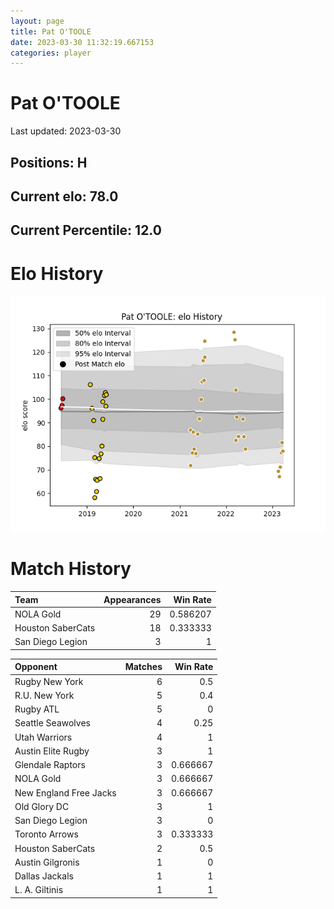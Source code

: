 ```yaml
---  
layout: page  
title: Pat O'TOOLE  
date: 2023-03-30 11:32:19.667153  
categories: player  
---
```

# Pat O'TOOLE


Last updated: 2023-03-30
## Positions: H

## Current elo: 78.0

## Current Percentile: 12.0

# Elo History


![elo history](history_PatO'TOOLE.png)
# Match History


| Team              |   Appearances |   Win Rate |
|:------------------|--------------:|-----------:|
| NOLA Gold         |            29 |   0.586207 |
| Houston SaberCats |            18 |   0.333333 |
| San Diego Legion  |             3 |   1        |

| Opponent               |   Matches |   Win Rate |
|:-----------------------|----------:|-----------:|
| Rugby New York         |         6 |   0.5      |
| R.U. New York          |         5 |   0.4      |
| Rugby ATL              |         5 |   0        |
| Seattle Seawolves      |         4 |   0.25     |
| Utah Warriors          |         4 |   1        |
| Austin Elite Rugby     |         3 |   1        |
| Glendale Raptors       |         3 |   0.666667 |
| NOLA Gold              |         3 |   0.666667 |
| New England Free Jacks |         3 |   0.666667 |
| Old Glory DC           |         3 |   1        |
| San Diego Legion       |         3 |   0        |
| Toronto Arrows         |         3 |   0.333333 |
| Houston SaberCats      |         2 |   0.5      |
| Austin Gilgronis       |         1 |   0        |
| Dallas Jackals         |         1 |   1        |
| L. A. Giltinis         |         1 |   1        |